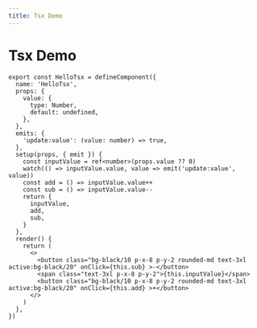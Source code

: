 ```yaml
---
title: Tsx Demo
---
```


<script setup>
import {HelloTsx} from '~/components/HelloTsx'
definePage({
  name: 'tsx-demo',
})
</script>

# Tsx Demo

<HelloTsx :value="10"/>

```tsx
export const HelloTsx = defineComponent({
  name: 'HelloTsx',
  props: {
    value: {
      type: Number,
      default: undefined,
    },
  },
  emits: {
    'update:value': (value: number) => true,
  },
  setup(props, { emit }) {
    const inputValue = ref<number>(props.value ?? 0)
    watch(() => inputValue.value, value => emit('update:value', value))
    const add = () => inputValue.value++
    const sub = () => inputValue.value--
    return {
      inputValue,
      add,
      sub,
    }
  },
  render() {
    return (
      <>
        <button class="bg-black/10 p-x-8 p-y-2 rounded-md text-3xl active:bg-black/20" onClick={this.sub} >-</button>
        <span class="text-3xl p-x-8 p-y-2">{this.inputValue}</span>
        <button class="bg-black/10 p-x-8 p-y-2 rounded-md text-3xl active:bg-black/20" onClick={this.add} >+</button>
      </>
    )
  },
})
```
